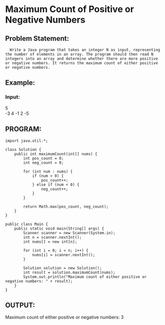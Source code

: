 

# Maximum Count of Positive or Negative Numbers
## Problem Statement:
      Write a Java program that takes an integer N as input, representing the number of elements in an array. The program should then read N integers into an array and determine whether there are more positive or negative numbers. It returns the maximum count of either positive or negative numbers.

## Example:
### Input:
5  
-3 4 -1 2 -5  
## PROGRAM:
```
import java.util.*;

class Solution {
    public int maximumCount(int[] nums) {
        int pos_count = 0;
        int neg_count = 0;
        
        for (int num : nums) {
            if (num > 0) {
                pos_count++;
            } else if (num < 0) {
                neg_count++;
            }
        }
        
        return Math.max(pos_count, neg_count);
    }
}

public class Main {
    public static void main(String[] args) {
        Scanner scanner = new Scanner(System.in);
        int n = scanner.nextInt();
        int nums[] = new int[n];

        for (int i = 0; i < n; i++) {
            nums[i] = scanner.nextInt();
        }

        Solution solution = new Solution();
        int result = solution.maximumCount(nums);
        System.out.println("Maximum count of either positive or negative numbers: " + result);
    }
}
```
## OUTPUT:
Maximum count of either positive or negative numbers: 3  